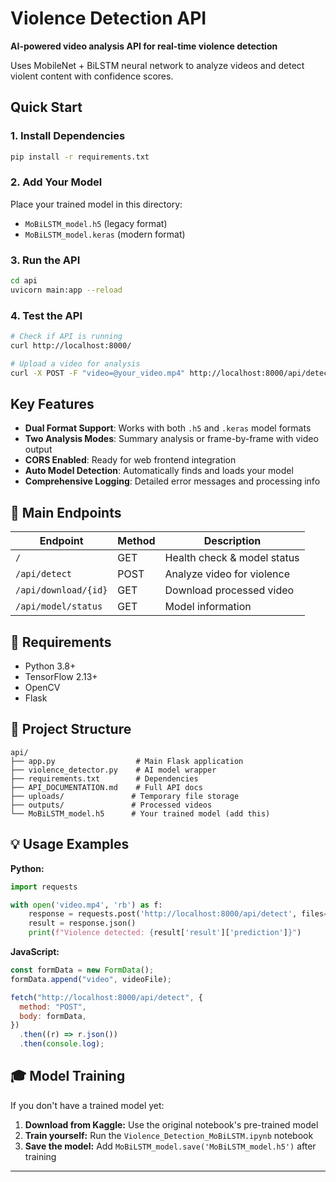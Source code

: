 # Violence Detection API 

**AI-powered video analysis API for real-time violence detection**

Uses MobileNet + BiLSTM neural network to analyze videos and detect violent content with confidence scores.

## Quick Start

### 1. Install Dependencies

```bash
pip install -r requirements.txt
```

### 2. Add Your Model

Place your trained model in this directory:

- `MoBiLSTM_model.h5` (legacy format)
- `MoBiLSTM_model.keras` (modern format)

### 3. Run the API

```bash
cd api
uvicorn main:app --reload
```

### 4. Test the API

```bash
# Check if API is running
curl http://localhost:8000/

# Upload a video for analysis
curl -X POST -F "video=@your_video.mp4" http://localhost:8000/api/detect
```

## Key Features

- **Dual Format Support**: Works with both `.h5` and `.keras` model formats
- **Two Analysis Modes**: Summary analysis or frame-by-frame with video output
- **CORS Enabled**: Ready for web frontend integration
- **Auto Model Detection**: Automatically finds and loads your model
- **Comprehensive Logging**: Detailed error messages and processing info

## 📡 Main Endpoints

| Endpoint             | Method | Description                 |
| -------------------- | ------ | --------------------------- |
| `/`                  | GET    | Health check & model status |
| `/api/detect`        | POST   | Analyze video for violence  |
| `/api/download/{id}` | GET    | Download processed video    |
| `/api/model/status`  | GET    | Model information           |

## 🔧 Requirements

- Python 3.8+
- TensorFlow 2.13+
- OpenCV
- Flask

## 📁 Project Structure

```
api/
├── app.py                  # Main Flask application
├── violence_detector.py    # AI model wrapper
├── requirements.txt        # Dependencies
├── API_DOCUMENTATION.md    # Full API docs
├── uploads/               # Temporary file storage
├── outputs/               # Processed videos
└── MoBiLSTM_model.h5      # Your trained model (add this)
```

## 💡 Usage Examples

**Python:**

```python
import requests

with open('video.mp4', 'rb') as f:
    response = requests.post('http://localhost:8000/api/detect', files={'video': f})
    result = response.json()
    print(f"Violence detected: {result['result']['prediction']}")
```

**JavaScript:**

```javascript
const formData = new FormData();
formData.append("video", videoFile);

fetch("http://localhost:8000/api/detect", {
  method: "POST",
  body: formData,
})
  .then((r) => r.json())
  .then(console.log);
```

## 🎓 Model Training

If you don't have a trained model yet:

1. **Download from Kaggle:** Use the original notebook's pre-trained model
2. **Train yourself:** Run the `Violence_Detection_MoBiLSTM.ipynb` notebook
3. **Save the model:** Add `MoBiLSTM_model.save('MoBiLSTM_model.h5')` after training

---
